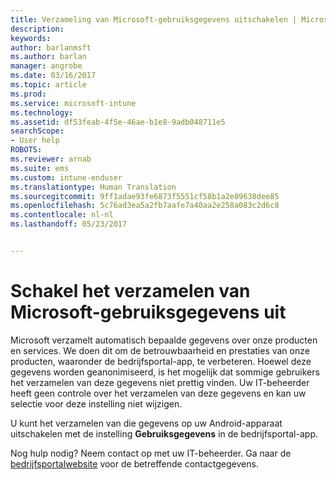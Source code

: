 ```yaml
---
title: Verzameling van Microsoft-gebruiksgegevens uitschakelen | Microsoft Docs
description: 
keywords: 
author: barlanmsft
ms.author: barlan
manager: angrobe
ms.date: 03/16/2017
ms.topic: article
ms.prod: 
ms.service: microsoft-intune
ms.technology: 
ms.assetid: df53feab-4f5e-46ae-b1e8-9adb048711e5
searchScope:
- User help
ROBOTS: 
ms.reviewer: arnab
ms.suite: ems
ms.custom: intune-enduser
ms.translationtype: Human Translation
ms.sourcegitcommit: 9ff1adae93fe6873f5551cf58b1a2e89638dee85
ms.openlocfilehash: 5c76ad3ea5a2fb7aafe7a40aa2e258a083c2d6c8
ms.contentlocale: nl-nl
ms.lasthandoff: 05/23/2017


---
```


# <a name="turn-off-microsoft-usage-data-collection"></a>Schakel het verzamelen van Microsoft-gebruiksgegevens uit

Microsoft verzamelt automatisch bepaalde gegevens over onze producten en services. We doen dit om de betrouwbaarheid en prestaties van onze producten, waaronder de bedrijfsportal-app, te verbeteren. Hoewel deze gegevens worden geanonimiseerd, is het mogelijk dat sommige gebruikers het verzamelen van deze gegevens niet prettig vinden. Uw IT-beheerder heeft geen controle over het verzamelen van deze gegevens en kan uw selectie voor deze instelling niet wijzigen.

U kunt het verzamelen van die gegevens op uw Android-apparaat uitschakelen met de instelling **Gebruiksgegevens** in de bedrijfsportal-app.

Nog hulp nodig? Neem contact op met uw IT-beheerder. Ga naar de [bedrijfsportalwebsite](http://portal.manage.microsoft.com) voor de betreffende contactgegevens.

